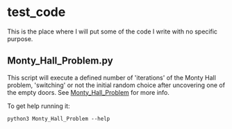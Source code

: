 # test_code
This is the place where I will put some of the code I write with no specific purpose.

## Monty_Hall_Problem.py
This script will execute a defined number of 'iterations' of the Monty Hall problem, 
'switching' or not the initial random choice after uncovering one of the empty doors.
See [Monty_Hall_Problem](https://en.wikipedia.org/wiki/Monty_Hall_problem) for more info.

To get help running it:

`python3 Monty_Hall_Problem --help`

